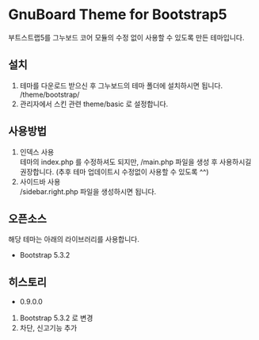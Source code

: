 # GnuBoard Theme for Bootstrap5
부트스트랩5를 그누보드 코어 모듈의 수정 없이 사용할 수 있도록 만든 테마입니다.  
  
## 설치  
1. 테마를 다운로드 받으신 후 그누보드의 테마 폴더에 설치하시면 됩니다.  
/theme/bootstrap/  
2. 관리자에서 스킨 관련 theme/basic 로 설정합니다.  
  
## 사용방법  
1. 인덱스 사용  
테마의 index.php 를 수정하셔도 되지만, /main.php 파일을 생성 후 사용하시길 권장합니다. (추후 테마 업데이트시 수정없이 사용할 수 있도록 ^^)  
2. 사이드바 사용  
/sidebar.right.php 파일을 생성하시면 됩니다.  
  
## 오픈소스  
해당 테마는 아래의 라이브러리를 사용합니다.  
- Bootstrap 5.3.2  
  
## 히스토리  
- 0.9.0.0  
1. Bootstrap 5.3.2 로 변경  
2. 차단, 신고기능 추가  
 